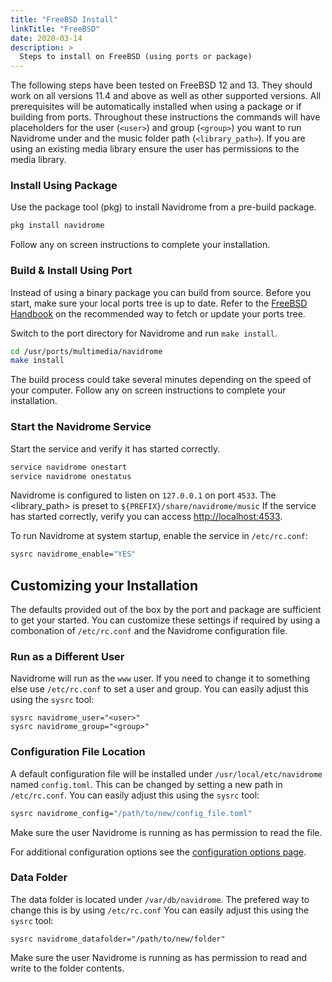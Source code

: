 ```yaml
---
title: "FreeBSD Install"
linkTitle: "FreeBSD"
date: 2020-03-14
description: >
  Steps to install on FreeBSD (using ports or package)
---
```



The following steps have been tested on FreeBSD 12 and 13.  They should work on all versions 11.4 and above as well as other supported versions. All prerequisites will be automatically installed when using a package or if building from ports. Throughout these instructions the commands will have placeholders for the user (`<user>`) and group (`<group>`) you want to run Navidrome under and the music folder path (`<library_path>`). If you are using an existing media library ensure the user has permissions to the media library.

### Install Using Package

Use the package tool (pkg) to install Navidrome from a pre-build package.

```sh
pkg install navidrome
```

Follow any on screen instructions to complete your installation.

### Build & Install Using Port

Instead of using a binary package you can build from source.  Before you start, make sure your local ports tree is up to date.  Refer to the [FreeBSD Handbook](https://docs.freebsd.org/en/books/handbook/ports/#ports-using) on the recommended way to fetch or update your ports tree.

Switch to the port directory for Navidrome and run `make install`.

```sh
cd /usr/ports/multimedia/navidrome
make install
```

The build process could take several minutes depending on the speed of your computer.  Follow any on screen instructions to complete your installation.

### Start the Navidrome Service

Start the service and verify it has started correctly.

```sh
service navidrome onestart
service navidrome onestatus
```

Navidrome is configured to listen on `127.0.0.1` on port `4533`.  The <library_path> is preset to `${PREFIX}/share/navidrome/music`
If the service has started correctly, verify you can access [http://localhost:4533](http://localhost:4533).

To run Navidrome at system startup, enable the service in `/etc/rc.conf`:

```sh
sysrc navidrome_enable="YES"
```
## Customizing your Installation

The defaults provided out of the box by the port and package are sufficient to get your started.  You can customize these settings if required by using a combonation of `/etc/rc.conf` and the Navidrome configuration file.

### Run as a Different User

Navidrome will run as the `www` user.  If you need to change it to something else use `/etc/rc.conf` to set a user and group.
You can easily adjust this using the `sysrc` tool:

```
sysrc navidrome_user="<user>"
sysrc navidrome_group="<group>"
```

### Configuration File Location

A default configuration file will be installed under `/usr/local/etc/navidrome` named `config.toml`.  This can be changed by setting a new path in `/etc/rc.conf`.
You can easily adjust this using the `sysrc` tool:

```sh
sysrc navidrome_config="/path/to/new/config_file.toml"
```

Make sure the user Navidrome is running as has permission to read the file.

For additional configuration options see the [configuration options page](https://www.navidrome.org/docs/usage/configuration-options/).

### Data Folder

The data folder is located under `/var/db/navidrome`.  The prefered way to change this is by using `/etc/rc.conf`
You can easily adjust this using the `sysrc` tool:

```
sysrc navidrome_datafolder="/path/to/new/folder"
```

Make sure the user Navidrome is running as has permission to read and write to the folder contents.

